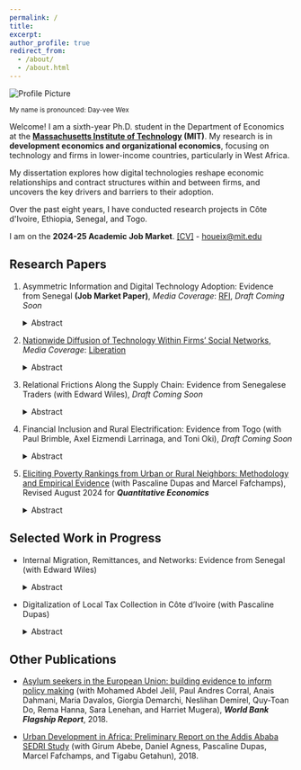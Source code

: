 ```yaml
---
permalink: /
title: 
excerpt: 
author_profile: true
redirect_from: 
  - /about/
  - /about.html
---
```


<div class="profile-container">
  <div class="profile-picture">
    <img src="https://github.com/houeix/houeix.github.io/blob/master/images/profile_dh_v2.jpg?raw=true" alt="Profile Picture"/>
    <p class="pronunciation"><small>My name is pronounced: Day-vee Wex</small></p> 
  </div>
  <div class="profile-text">
    <p>Welcome! I am a sixth-year Ph.D. student in the Department of Economics at the <strong><a href="https://economics.mit.edu/people/phd-students/deivy-houeix">Massachusetts Institute of Technology</a> (MIT)</strong>. My research is in <strong>development economics and organizational economics</strong>, focusing on technology and firms in lower-income countries, particularly in West Africa.</p>
    <p>My dissertation explores how digital technologies reshape economic relationships and contract structures within and between firms, and uncovers the key drivers and barriers to their adoption.</p>    
    <p>Over the past eight years, I have conducted research projects in Côte d'Ivoire, Ethiopia, Senegal, and Togo. </p>
  </div>
</div>

<div class="profile-info">
  I am on the <strong>2024-25 Academic Job Market</strong>. <a href="https://houeix.github.io/files/CV_jmp_houeix.pdf">[CV]</a> - <a href="mailto:houeix@mit.edu">houeix@mit.edu</a>
</div>

## Research Papers

1. Asymmetric Information and Digital Technology Adoption: Evidence from Senegal **(Job Market Paper)**, _Media Coverage_: <a href="https://www.rfi.fr/fr/podcasts/afrique-économie/20230222-à-dakar-le-paiement-mobile-facilite-les-transactions-et-améliore-les-revenus-des-taxis">RFI</a>, *Draft Coming Soon*
   <details>
        <summary>Abstract</summary> 
        <div class="abstract-content">
            <p>The rise of digital technologies in the workplace can reduce information asymmetry and reshape employer-employee contracts: by making worker actions more observable, these technologies help mitigate moral hazard. However, employees may resist adoption if they fear losing informational rent. I explore this trade-off through two field experiments, guided by contract theory, where I introduce digital payments to the Senegalese taxi industry in partnership with the country's leading payment company. In the first experiment, I randomize access to digital payments for drivers (employees) and, within this group, further randomize the extent to which transactions are observable by taxi owners (employers). I find that digital payments reduce drivers' cash-handling costs by about half and serve as effective monitoring tools for taxi owners. Digital transaction observability enhances driver effort (+29%), induces more salaried contracts (+18%), and increases the duration of the driver-owner relationships (+17%). However, 50% of drivers—primarily the least productive and poorest—decline to adopt when transactions are observable. The second experiment shows that the adoption rate doubles when drivers are assured that their transactions will not be observable by the owners. I develop a theoretical framework and use the experimental variations to structurally estimate the welfare impacts of policy counterfactuals. I show that mandating technology adoption may reduce welfare compared to the status quo, while removing payment observability broadens adoption but maintains moral hazard. My findings demonstrate that the information embedded in digital technologies can hinder their adoption when individuals within a firm have conflicting incentives for observability, with important implications for both technology adoption and firm growth.        
            </p>
        </div>
    </details>

2. <a href="https://drive.google.com/file/d/14eSWT8WUukf5fH95gLj_v3YNxn_Ts-OH/view">Nationwide Diffusion of Technology Within Firms’ Social Networks</a>, _Media Coverage_: <a href="https://www.liberation.fr/international/afrique/senegal-wave-le-pingouin-qui-bouleverse-le-secteur-du-paiement-mobile-20230304_RVTXWHCGSBB5XNDNKLNP5SCSVQ/?utm_medium=Social&utm_source=Twitter&xtor=CS7-51-#Echobox=1677936658-1">Liberation</a>
      <details>
        <summary>Abstract</summary> 
        <div class="abstract-content">
            <p>I conduct a randomized experiment to study the nationwide technology diffusion of a new digital payment technology in Senegal. By leveraging two novel sources of network data—mobile money transactions and anonymized phone contact directories covering the near universe of the adult population in Senegal—I causally identify three sets of adoption spillovers from taxi firms randomized to receive early access to the technology: intra-industry among taxi firms; inter-industry between taxi drivers and other small businesses; and inter-regional spillovers from the capital city to businesses in other urban centers. I show that spillovers go beyond strategic complementarities, reflecting social learning within firms' social networks, driven by social ties and remote interactions.</p>
        </div>
    </details>

3. Relational Frictions Along the Supply Chain: Evidence from Senegalese Traders (with Edward Wiles), *Draft Coming Soon*
   <details>
        <summary>Abstract</summary> 
        <div class="abstract-content">
            <p>Search and trust frictions have historically made it hard for small firms in lower-income countries to buy inputs from foreign markets. The growth in smartphone ownership and social media usage has the potential to alleviate these barriers. We run a field experiment leveraging these technological tools to provide exogenous variation in search and trust frictions in a large international import market. The design is informed by a dynamic relational contracting model featuring sequential search for suppliers and trust frictions in the form of adverse selection and moral hazard. In our search treatment, we connect a randomly selected 80% of 1,862 small garment firms in Senegal to new suppliers in Turkey. We then cross-randomize two trust treatments that provide additional information about the types and incentives of these new suppliers. Alleviating search frictions is sufficient to increase access to foreign markets: in all treated groups, firms are 25% more likely to have the varieties a mystery shopper requests and the goods sold are 32% more likely to be high quality. However, the trust treatments are necessary for longer-term impact: these groups are significantly more likely to develop the connections into relationships that persist beyond the study. These new relationships lead to increases in medium-run profit and sales, particularly among wholesalers in the upper tail. Finally, we use the treatment effects to estimate the model and evaluate counterfactuals where we set various combinations of the frictions to zero, finding that the largest gains come from eliminating adverse selection.</p>
        </div>
    </details>

4. Financial Inclusion and Rural Electrification: Evidence from Togo (with Paul Brimble, Axel Eizmendi Larrinaga, and Toni Oki), *Draft Coming Soon*
   <details>
        <summary>Abstract</summary> 
        <div class="abstract-content">
            <p>Most people in sub-Saharan Africa still lack access to electricity, despite rural electrification being a policy priority. We provide evidence that high transaction costs, particularly transportation expenses to access mobile money agents for bill payments, are a key friction for rural households.  In rural Togo, these costs account for 28% of solar electricity-related expenditures, rising to 43% in more remote areas. To assess the impact of transaction costs on policy outcomes, we analyze the staggered rollout of two nationwide policies in Togo in 2019: a solar home system subsidy and an expansion of mobile money agents. The subsidy, which nearly halves electricity prices, more than doubles adoption rates. However, the effects vary significantly—households with lower transaction costs, especially those with direct access to mobile money agents, adopt at much higher rates and reduce the number of payments they make in response to the price cut. The mobile money agent expansion led to nearly a threefold increase in adoption, an effect similar to that of the subsidy. By reducing transaction costs, these policies enable bulk purchases and lessen the need for frequent payments. Our findings highlight the complementary roles of subsidies and financial inclusion in improving rural electrification and access to essential services.</p>
        </div>
    </details>
    
5. <a href="https://houeix.github.io/files/PovertyRanking_paper_2408.pdf">Eliciting Poverty Rankings from Urban or Rural Neighbors: Methodology and Empirical Evidence</a> (with Pascaline Dupas and Marcel Fafchamps), Revised August 2024 for ***Quantitative Economics***
   <details>
        <summary>Abstract</summary> 
        <div class="abstract-content">
            <p>We introduce a novel approach for eliciting relative poverty rankings that aggregates partial orderings reported independently by multiple neighbors. We first identify the conditions under which the method recovers more accurate rankings than the commonly used Borda count method. We then apply the method to secondary data from rural Indonesia and to original data from urban Cote d’Ivoire. We find that the aggregation method works as well as Borda count in the rural setting but, in the urban setting, reconstructed rankings from both the pairwise and Borda count methods are often incomplete and sometimes contain ties. This disparity suggests that eliciting poverty rankings by aggregating rankings from neighbors may be more difficult in urban settings. We also confirm earlier research showing that poverty rankings elicited from neighbors are correlated with measures of poverty obtained from survey data, albeit not strongly. Our original methodology can be applied to many situations in which individuals with incomplete information can only produce a partial ranking of alternatives.</p>
        </div>
    </details>

    
## Selected Work in Progress

- Internal Migration, Remittances, and Networks: Evidence from Senegal (with Edward Wiles)
   <details>
        <summary>Abstract</summary> 
        <div class="abstract-content">
            <p>We explore the relationship between internal migration, remittances, and financial and social networks in lower-income contexts, with a focus on Senegal. To establish new facts and causal evidence, we construct a unique dataset that links migration patterns to both remittance flows and social networks covering the near universe of Senegal's adult population, based on real-time GPS tracking of personal and business transactions and anonymized phone contact directories from the country’s largest mobile money provider. We use this dataset to document patterns of migration and remittance flows to a high degree of spatial and temporal precision, and to explore how financial and social networks affect—and are affected by—these patterns, especially in response to economic or environmental shocks.</p>
        </div>
    </details>


- Digitalization of Local Tax Collection in Côte d’Ivoire (with Pascaline Dupas)
   <details>
        <summary>Abstract</summary> 
        <div class="abstract-content">
            <p>Low tax capacity hampers the ability of municipalities in Côte d’Ivoire, as in many other countries, to provide quality public services for their populations. We study the impacts of the nationwide rollout of a digital tax system, through which municipalities will move to entirely cash-less tax collection. We explore the impact on total tax revenue, size of the tax base, spending (including public good provision), and local government accountability.</p>
        </div>
    </details>

  
## Other Publications
- [Asylum seekers in the European Union: building evidence to inform policy making](http://documents.worldbank.org/curated/en/832501530296269142/Asylum-seekers-in-the-European-Union-building-evidence-to-inform-policy-making) (with Mohamed Abdel Jelil, Paul Andres Corral, Anais Dahmani, Maria Davalos, Giorgia Demarchi, Neslihan Demirel, Quy-Toan Do, Rema Hanna, Sara Lenehan, and Harriet Mugera), ***World Bank Flagship Report***, 2018.

- [Urban Development in Africa: Preliminary Report on the Addis Ababa SEDRI Study](http://fsi-live.s3.us-west-1.amazonaws.com/s3fs-public/audri_addis.pdf) (with Girum Abebe, Daniel Agness, Pascaline Dupas, Marcel Fafchamps, and Tigabu Getahun), 2018.


